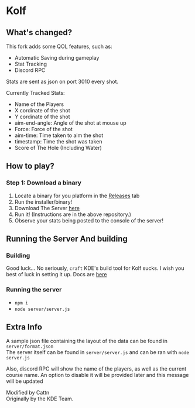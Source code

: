# Kolf

## What's changed?
This fork adds some QOL features, such as:
- Automatic Saving during gameplay
- Stat Tracking
- Discord RPC

Stats are sent as json on port 3010 every shot.

Currently Tracked Stats:
- Name of the Players
- X cordinate of the shot
- Y cordinate of the shot
- aim-end-angle: Angle of the shot at mouse up
- Force: Force of the shot
- aim-time: Time taken to aim the shot
- timestamp: Time the shot was taken
- Score of The Hole (Including Water)

## How to play?
### Step 1: Download a binary
1. Locate a binary for you platform in the [Releases](https://github.com/Cattn/kolf/releases) tab<br>
2. Run the installer/binary!
3. Download The Server [here](https://github.com/Cattn/kolf-server/)
4. Run it! (Instructions are in the above repository.)
5. Observe your stats being posted to the console of the server!

## Running the Server And building

### Building
Good luck... No seriously, ``craft`` KDE's build tool for Kolf sucks. I wish you best of luck in setting it up. Docs are [here](https://community.kde.org/Craft)

### Running the server
- ``npm i``
- ``node server/server.js``

## Extra Info
A sample json file containing the layout of the data can be found in ``server/format.json``<br>
The server itself can be found in ``server/server.js`` and can be ran with ``node server.js`` 

Also, discord RPC will show the name of the players, as well as the current course name. An option to disable it will be provided later and this message will be updated 
 
Modified by Cattn <br>
Originally by the KDE Team.
